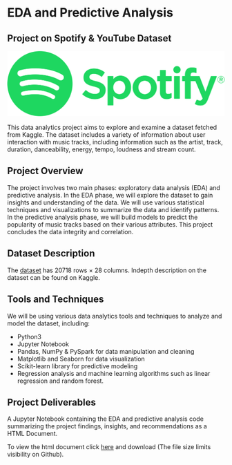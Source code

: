 # EDA and Predictive Analysis 
## Project on Spotify & YouTube Dataset

<p align="center">
  <img src="graphic.png">
</p>

This data analytics project aims to explore and examine a dataset fetched from Kaggle. The dataset includes a variety of information about user interaction with music tracks, including information such as the artist, track, duration, danceability, energy, tempo, loudness and stream count.

## Project Overview

The project involves two main phases: exploratory data analysis (EDA) and predictive analysis. In the EDA phase, we will explore the dataset to gain insights and understanding of the data. We will use various statistical techniques and visualizations to summarize the data and identify patterns. In the predictive analysis phase, we will build models to predict the popularity of music tracks based on their various attributes. This project concludes the data integrity and correlation.

## Dataset Description

The [dataset](https://www.kaggle.com/datasets/salvatorerastelli/spotify-and-youtube) has 20718 rows × 28 columns. Indepth description on the dataset can be found on Kaggle.

## Tools and Techniques

We will be using various data analytics tools and techniques to analyze and model the dataset, including:

* Python3
* Jupyter Notebook
* Pandas, NumPy & PySpark for data manipulation and cleaning
* Matplotlib and Seaborn for data visualization
* Scikit-learn library for predictive modeling
* Regression analysis and machine learning algorithms such as linear regression and random forest.

## Project Deliverables

A Jupyter Notebook containing the EDA and predictive analysis code summarizing the project findings, insights, and recommendations as a HTML Document. 

To view the html document click [here](Spotify:YT.html) and download (The file size limits visibility on Github).





